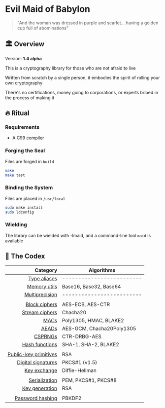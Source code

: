 # Evil Maid of Babylon
> "And the woman was dressed in purple and scarlet...
having a golden cup full of abominations"

## 🏛️ Overview
Version: **1.4 alpha**

This is a cryptography library for those who are not afraid to live

Written from scratch by a single person,
it embodies the spirit of rolling your own cryptography

There's no certifications, money going to corporations,
or experts bribed in the process of making it

## 🔥 Ritual

### Requirements
- A C99 compiler

### Forging the Seal
Files are forged in `build`
```sh
make
make test
```

### Binding the System
Files are placed in `/usr/local`
```sh
sudo make install
sudo ldconfig
```

### Wielding
The library can be wielded with -lmaid, and a command-line tool `maid` is
available

## 📜 The Codex
| Category                             | Algorithms                |
| ------------------------------------:|---------------------------|
| [Type aliases](docs/types.md)        | ------------------------- |
| [Memory utils](docs/mem.md)          | Base16, Base32, Base64    |
| [Multiprecision](docs/mp.md)         | ------------------------- |
|                                      |                           |
| [Block ciphers](docs/block.md)       | AES-ECB, AES-CTR          |
| [Stream ciphers](docs/stream.md)     | Chacha20                  |
| [MACs](docs/mac.md)                  | Poly1305, HMAC, BLAKE2    |
| [AEADs](docs/aead.md)                | AES-GCM, Chacha20Poly1305 |
| [CSPRNGs](docs/rng.md)               | CTR-DRBG-AES              |
| [Hash functions](docs/hash.md)       | SHA-1, SHA-2, BLAKE2      |
|                                      |                           |
| [Public-key primitives](docs/pub.md) | RSA                       |
| [Digital signatures](docs/sign.md)   | PKCS#1 (v1.5)             |
| [Key exchange](docs/kex.md)          | Diffie-Hellman            |
|                                      |                           |
| [Serialization](docs/serial.md)      | PEM, PKCS#1, PKCS#8       |
| [Key generation](docs/keygen.md)     | RSA                       |
|                                      |                           |
| [Password hashing](docs/pass.md)     | PBKDF2                    |
